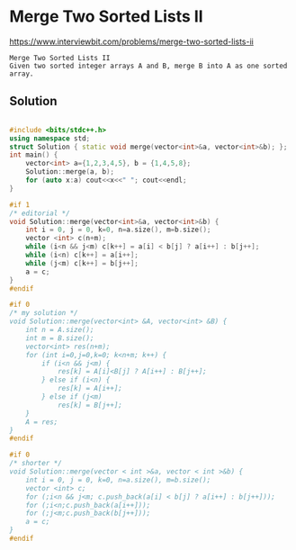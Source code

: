 # Merge Two Sorted Lists II

https://www.interviewbit.com/problems/merge-two-sorted-lists-ii


	Merge Two Sorted Lists II
	Given two sorted integer arrays A and B, merge B into A as one sorted array.
## Solution

```cpp

#include <bits/stdc++.h>
using namespace std;
struct Solution { static void merge(vector<int>&a, vector<int>&b); };
int main() {
	vector<int> a={1,2,3,4,5}, b = {1,4,5,8};
	Solution::merge(a, b);
	for (auto x:a) cout<<x<<" "; cout<<endl;
}

#if 1
/* editorial */
void Solution::merge(vector<int>&a, vector<int>&b) {
    int i = 0, j = 0, k=0, n=a.size(), m=b.size();
    vector <int> c(n+m);
    while (i<n && j<m) c[k++] = a[i] < b[j] ? a[i++] : b[j++];
    while (i<n) c[k++] = a[i++];
    while (j<m) c[k++] = b[j++];
    a = c;
}
#endif

#if 0
/* my solution */
void Solution::merge(vector<int> &A, vector<int> &B) {
    int n = A.size();
    int m = B.size();
    vector<int> res(n+m);
    for (int i=0,j=0,k=0; k<n+m; k++) {
        if (i<n && j<m) {
            res[k] = A[i]<B[j] ? A[i++] : B[j++];
        } else if (i<n) {
            res[k] = A[i++];
        } else if (j<m)
            res[k] = B[j++];
    }
    A = res;
}
#endif

#if 0
/* shorter */
void Solution::merge(vector < int >&a, vector < int >&b) {
    int i = 0, j = 0, k=0, n=a.size(), m=b.size();
    vector <int> c;
    for (;i<n && j<m; c.push_back(a[i] < b[j] ? a[i++] : b[j++]));
    for (;i<n;c.push_back(a[i++]));
    for (;j<m;c.push_back(b[j++]));
    a = c;
}
#endif

```